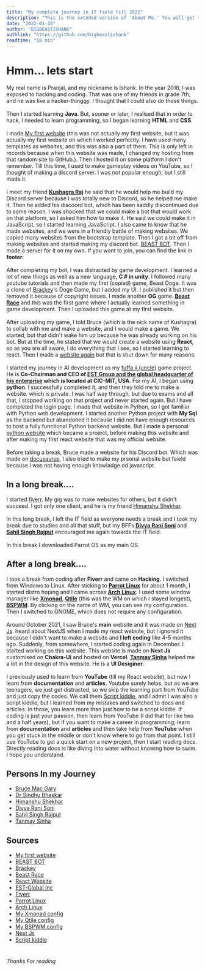 ```yaml
---
title: "My complete journey in IT field till 2022"
description: "This is the exteded version of 'About Me.' You will get to know every single detail about my IT field journey till 2022"
date: "2022-01-18"
author: "BIGBEASTISHANK"
authlink: "https://github.com/bigbeastishank"
readtime: "18 min"
---
```


# Hmm... lets start

My real name is Pranjal, and my nickname is Ishank. In the year 2018, I was exposed to hacking and coding. That was one of my friends in grade 7th, and he was like a hacker-thinggy. I thought that I could also do those things.
\
\
Then I started learning **Java**. But, sooner or later, I realised that in order to hack, I needed to learn programming, so I began learning **HTML** and **CSS**.
\
\
I made [My first website](https://bigbeastishank.github.io/Website-first-try/) (this was not actually my first website, but it was actually my first website on which I worked perfectly. I have used many templates as websites, and this was also a part of them. This is only left in records because when this website was made, I changed my hosting from that random site to GitHub.). Then I hosted it on some platform I don't remember. Till this time, I used to make gameplay videos on YouTube, so I thought of making a discord server. I was not popular enough, but I still made it.
\
\
I meet my friend **[Kushagra Raj](https://kushagraraj.me)** he said that he would help me build my Discord server because I was totally new to Discord, so he helped me make it. Then he added his discoord bot, which has been saddly discontinued due to some reason. I was shocked that we could make a bot that would work on that platform, so I asked him how to make it. He said we could make it in JavaScript, so I started learning JavaScript. I also came to know that he made websites, and we were in a friendly battle of making websites. We copied many websites from the bootstrap template. Then I got a bit off from making websites and started making my discord bot. [BEAST BOT](https://top.gg/bot/709984874924081174). Then I made a server for it on my own. If you want to join, you can find the link in **footer**.
\
\
After completing my bot, I was distracted by game development. I learned a lot of new things as well as a new language, **C # in unity**. I followed many youtube tutorials and then made my first (copied) game, Beast Doge. It was a clone of [Brackey](https://youtube.com/c/Brackeys)'s Doge Game, but I added my UI. I published it but then removed it because of copyright issues. I made another **OG** game. **[Beast Race](https://github.com/BIGBEASTISHANK/Beast-Race)** and this was the first game where I actually learned something in game development. Then I uploaded this game at my first website.
\
\
After uploading my game, I told Bruce (which is the nick name of Kushagra) to collab with me and make a website, and I would make a game. We started, but that didn't wake him up because he was already working on his bot. But at the time, he stated that we would create a website using **React**, so as you are all aware, I do everything that I see, so I started learning to react. Then I made a [website again](https://github.com/bigbeastishank/bigbeastishank-react-website-sc) but that is shut down for many reasons.
\
\
I started my journey in AI development as my [fuffa ji (uncle)](https://twitter.com/sinrkb) game project. He is **Co-Chairman and CEO of [EST Group and the global headquarter of his enterprise](https://www.estglobalinc.com/) which is located at CIC-MIT, USA**. For my AI, I began using **python**. I successfully completed it, and then they told me to make a website. which is private. I was half way through, but due to exams and all that, I stopped working on that project and never started again. But I have completed the login page. I made that website in Python, so I got familiar with Python web development. I started another Python project with **My Sql** as the backend but abandoned it because I did not have enough resources to host a fully functional Python backend website. But I made a personal [python website](https://bigbeastishank.herokuapp.com) which became a project, before making this website and after making my first react website that was my official website.
\
\
Before taking a break, Bruce made a website for his Discord bot. Which was made on [docusaurus](https://docusaurus.io/), I also tried to make my prsonal website but faield because I was not having enough knowladge od javascript

## In a long break....

I started [fiverr](/fiverr). My gig was to make websites for others, but it didn't succeed. I got only one client, and he is my friend [Himanshu Shekhar](https://www.instagram.com/himanxhhu/).
\
\
In this long break, I left the IT field as everyone needs a break and I took my break due to studies and all that stuff, but my BFFs **[Divya Rani Soni](https://instagram.com/divyarani9464)** and **[Sahil Singh Rajput](https://www.instagram.com/_sahil__singh__rajput_/)** encouraged me again towards the IT field.
\
\
In this break I downloaded Parrot OS as my main OS.

## After a long break....

I took a break from coding after **Fiverr** and came on **Hacking**. I switched from Windows to Linux. After sticking to **[Parrot Linux](https://parrotsec.org)** for about 1 month, I started distro hoping and I came across **[Arch Linux](https://archlinux.org)**. I used some window manager like **[Xmonad](https://github.com/BIGBEASTISHANK/xmonad-dotfiles-1.0)**, **[Qtile](https://github.com/BIGBEASTISHANK/qtile-dotfiles-3.0)** (this was the WM on which I stayed longest), **[BSPWM](https://github.com/BIGBEASTISHANK/bspwm-dotfiles-1.0)**. By clicking on the name of WM, you can see my configuration. Then I switched to GNOME, which does not require any configuration.
\
\
Around October 2021, I saw Bruce's **main** website and it was made on [Next Js](https://nextjs.org). heard about NextJS when I made my react website, but I ignored it because I didn't want to make a website and **I left coding** like 4-5 months ago. Suddenly, from somewhere, I started coding again in December. I started working on this website. This website is made on **Next Js** customised on **Chakra-Ui** and hosted on **Vercel**. **[Tanmay Sinha](https://github.com/tanmaysinha14)** helped me a lot in the design of this website. He is a **UI Desiginer**.
\
\
I previously used to learn from **YouTube** (till my React website), but now I learn from **documentation** and **articles**. Youtube surely helps, but as we are teenagers, we just get distracted, so we skip the learning part from YouTube and just copy the codes. We call them [Script kiddie](https://en.wikipedia.org/wiki/Script_kiddie), and I admit I was also a script kiddie, but I learned from my mistakes and switched to docs and articles. In those, you learn more than just how to be a script kiddie. If coding is just your passion, then learn from YouTube (I did that for like two and a half years), but if you want to make a career in programming, learn from **documentation** and **articles** and then take help from **YouTube** when you get stuck in the middle or don't know where to go from that point. I still use YouTube to get a quick start on a new project, then I start reading docs. Directly reading docs is like diving into water without knowing how to swim. I hope you understand.

## Persons In my Journey

- [Bruce Mac Gary](https://kushagraraj.me)
- [Dr Sindhu Bhaskar](https://twitter.com/sinrkb)
- [Himanshu Shekhar](https://www.instagram.com/himanxhhu/)
- [Divya Rani Soni](https://instagram.com/divyarani9464)
- [Sahil Singh Rajput](https://www.instagram.com/_sahil__singh__rajput_/)
- [Tanmay Sinha](https://github.com/tanmaysinha14)

## Sources

- [My first website](https://bigbeastishank.github.io/Website-first-try/)
- [BEAST BOT](https://top.gg/bot/709984874924081174)
- [Brackey](https://youtube.com/c/Brackeys)
- [Beast Race](https://github.com/BIGBEASTISHANK/Beast-Race)
- [React Website](https://github.com/bigbeastishank/bigbeastishank-react-website-sc)
- [EST-Global Inc](https://www.estglobalinc.com/)
- [Fiverr](/fiverr)
- [Parrot Linux](https://parrotsec.org)
- [Arch Linux](https://archlinux.org)
- [My Xmonad config](https://github.com/BIGBEASTISHANK/xmonad-dotfiles-1.0)
- [My Qtile config](https://github.com/BIGBEASTISHANK/qtile-dotfiles-3.0)
- [My BSPWM config](https://github.com/BIGBEASTISHANK/bspwm-dotfiles-1.0)
- [Next Js](https://nextjs.org)
- [Script kiddie](https://en.wikipedia.org/wiki/Script_kiddie)

#
##
###
####
#####
###### Thanks For reading
